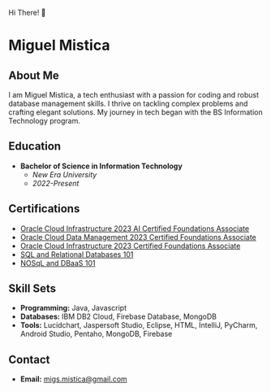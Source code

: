 Hi There! 👋

# Miguel Mistica

## About Me

I am Miguel Mistica, a tech enthusiast with a passion for coding and robust database management skills. I thrive on tackling complex problems and crafting elegant solutions. My journey in tech began with the BS Information Technology program.

## Education

- **Bachelor of Science in Information Technology**
  - *New Era University*
  - *2022-Present*

## Certifications

- [Oracle Cloud Infrastructure 2023 AI Certified Foundations Associate](https://catalog-education.oracle.com/pls/certview/sharebadge?id=590CA81A2BBEE937B0DDE9CCFB28E5B1D5B83270888F22BF63BFA6069CA7B890&fbclid=IwAR0us-0sBYuywTESt5-K0z-Gj9bRtvABMCu8cWStD3I3PRMXaGPlnkj31LI#)
- [Oracle Cloud Data Management 2023 Certified Foundations Associate](https://catalog-education.oracle.com/pls/certview/sharebadge?id=A44441F69B85F848951F3EBEAF9D0718775E15649FFBF618DDC70697D16C87BA&fbclid=IwAR0WipCrA6cG3C3-YCgUcEdl1p9xFSk6WVoGDTenBm8k4fmlaASYRvhh79U)
- [Oracle Cloud Infrastructure 2023 Certified Foundations Associate](https://catalog-education.oracle.com/pls/certview/sharebadge?id=DF44DAC8A62424A06A2F767D1E52AF12183B1681605D55701E0DED9302B391B9&fbclid=IwAR0Lfv2Wu4lC8tCX00RhKQ12x6IoqERAm5KsVxzcKepN0xm3XqD0i5kTnc8)
- [SQL and Relational Databases 101](https://courses.cognitiveclass.ai/certificates/0dd79b19acef4d46b6033067172f4159)
- [NOSqL and DBaaS 101](https://courses.cognitiveclass.ai/certificates/bec0d68863644ad7b5ec23e447552f47?fbclid=IwZXh0bgNhZW0CMTAAAR3rRpcC9V6MXEEYCF08pKN1iqpRNaffYqESRULtWq0sOYBXhlWAICMDS2U_aem_AcP_-5wgefJ56p18cdxFlN-ksp7a_wKtEIPyu5k4vFDVs8fZx7bEvbxP0VExVVD6mvU2brfMsymmX7SR8kVwZLl9)

## Skill Sets

- **Programming:** Java, Javascript
- **Databases:** IBM DB2 Cloud, Firebase Database, MongoDB
- **Tools:** Lucidchart, Jaspersoft Studio, Eclipse, HTML, IntelliJ, PyCharm, Android Studio, Pentaho, MongoDB, Firebase

## Contact

- **Email:** [migs.mistica@gmail.com](mailto:migs.mistica@gmail.com)

<!--
**MiguelSMistica/MiguelSMistica** is a ✨ _special_ ✨ repository because its `README.md` (this file) appears on your GitHub profile.

Here are some ideas to get you started:

- 🔭 I’m currently working on ...
- 🌱 I’m currently learning ...
- 👯 I’m looking to collaborate on ...
- 🤔 I’m looking for help with ...
- 💬 Ask me about ...
- 📫 How to reach me: ...
- 😄 Pronouns: ...
- ⚡ Fun fact: ...
-->
